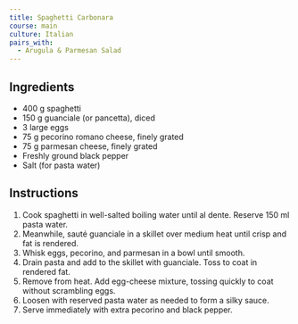 ```yaml
---
title: Spaghetti Carbonara
course: main
culture: Italian
pairs_with:
  - Arugula & Parmesan Salad
---
```


## Ingredients
- 400 g spaghetti
- 150 g guanciale (or pancetta), diced
- 3 large eggs
- 75 g pecorino romano cheese, finely grated
- 75 g parmesan cheese, finely grated
- Freshly ground black pepper
- Salt (for pasta water)

## Instructions
1. Cook spaghetti in well-salted boiling water until al dente. Reserve 150 ml pasta water.
2. Meanwhile, sauté guanciale in a skillet over medium heat until crisp and fat is rendered.
3. Whisk eggs, pecorino, and parmesan in a bowl until smooth.
4. Drain pasta and add to the skillet with guanciale. Toss to coat in rendered fat.
5. Remove from heat. Add egg-cheese mixture, tossing quickly to coat without scrambling eggs.
6. Loosen with reserved pasta water as needed to form a silky sauce.
7. Serve immediately with extra pecorino and black pepper.
